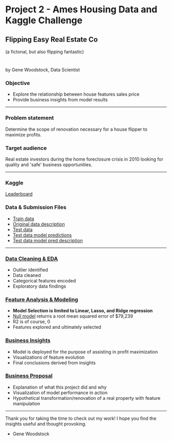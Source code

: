 # Project 2 - Ames Housing Data and Kaggle Challenge
## Flipping Easy Real Estate Co 
(a fictonal, but also flipping fantastic)
#
by Gene Woodstock, Data Scientist

### Objective
- Explore the relationship between house features sales price
- Provide business insights from model results

___
### Problem statement

Determine the scope of renovation necessary for a house flipper to maximize profits.

### Target audience

Real estate investors during the home foreclosure crisis in 2010 looking for quality and 'safe' business opportunities.

---

### Kaggle
[Leaderboard](https://www.kaggle.com/c/dsir1213/leaderboard)

### Data & Submission Files
- [Train data](https://git.generalassemb.ly/genewoodstock/submissions/blob/70609b8f7ffae3bd718cc20697d11a209956de3e/projects/project-2-master/datasets/train.csv)
- [Original data description](http://jse.amstat.org/v19n3/decock/DataDocumentation.txt)
- [Test data](https://git.generalassemb.ly/genewoodstock/submissions/blob/70609b8f7ffae3bd718cc20697d11a209956de3e/projects/project-2-master/datasets/test.csv)
- [Test data model predictions](https://git.generalassemb.ly/genewoodstock/submissions/tree/master/projects/project-2-master/submissions)
- [Test data model pred description](https://git.generalassemb.ly/genewoodstock/submissions/blob/70609b8f7ffae3bd718cc20697d11a209956de3e/projects/project-2-master/submissions/submit_log.xlsx)


---
### [Data Cleaning & EDA](https://git.generalassemb.ly/genewoodstock/submissions/blob/70609b8f7ffae3bd718cc20697d11a209956de3e/projects/project-2-master/0_data_cleaning.ipynb)
- Outlier identified
- Data cleaned
- Categorical features encoded
- Exploratory data findings

### [Feature Analysis & Modeling](https://git.generalassemb.ly/genewoodstock/submissions/blob/70609b8f7ffae3bd718cc20697d11a209956de3e/projects/project-2-master/1_feature_selection.ipynb)
- **Model Selection is limited to Linear, Lasso, and Ridge regression** 
- [Null model](https://git.generalassemb.ly/genewoodstock/submissions/blob/70609b8f7ffae3bd718cc20697d11a209956de3e/projects/project-2-master/null_model.ipynb) returns a root mean squared error of $79,239
- R2 is of course, 0
- Features explored and ultimately selected

### [Business Insights](https://git.generalassemb.ly/genewoodstock/submissions/blob/70609b8f7ffae3bd718cc20697d11a209956de3e/projects/project-2-master/2_house_flipping.ipynb)
- Model is deployed for the purpose of assisting in profit maximization
- Visualizations of feature evolution
- Final conclusions derived from insights

### [Business Proposal](https://git.generalassemb.ly/genewoodstock/submissions/blob/70609b8f7ffae3bd718cc20697d11a209956de3e/projects/project-2-master/Flipping%20Easy.pdf)
- Explanation of what this project did and why
- Visualization of model performance in action
- Hypothetical transformation/renovation of a real property with feature manipulation
---

Thank you for taking the time to check out my work! I hope you find the insights useful and thought provoking.
- Gene Woodstock
